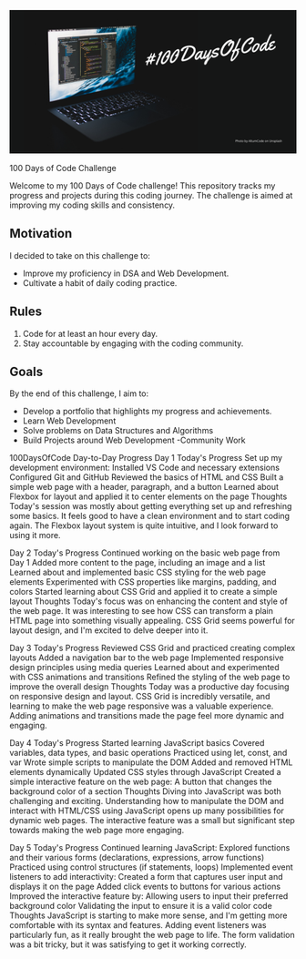 ![ 100-Days-of-Code](https://github.com/VanshikaOmer/100-Days-of-Code/blob/main/%23100DaysOfCode%20-%20Dark%20design.png
)

 100 Days of Code Challenge

Welcome to my 100 Days of Code challenge! This repository tracks my progress and projects during this coding journey. The challenge is aimed at improving my coding skills and consistency.

## Motivation
I decided to take on this challenge to:
- Improve my proficiency in DSA and Web Development.
- Cultivate a habit of daily coding practice.

## Rules
1. Code for at least an hour every day.
4. Stay accountable by engaging with the coding community.

## Goals
By the end of this challenge, I aim to:
- Develop a portfolio that highlights my progress and achievements.
- Learn Web Development
- Solve problems on Data Structures and Algorithms
- Build Projects around Web Development
 -Community Work

100DaysOfCode Day-to-Day Progress
Day 1
Today's Progress
Set up my development environment:
Installed VS Code and necessary extensions
Configured Git and GitHub
Reviewed the basics of HTML and CSS
Built a simple web page with a header, paragraph, and a button
Learned about Flexbox for layout and applied it to center elements on the page
Thoughts
Today's session was mostly about getting everything set up and refreshing some basics. It feels good to have a clean environment and to start coding again. The Flexbox layout system is quite intuitive, and I look forward to using it more.

Day 2
Today's Progress
Continued working on the basic web page from Day 1
Added more content to the page, including an image and a list
Learned about and implemented basic CSS styling for the web page elements
Experimented with CSS properties like margins, padding, and colors
Started learning about CSS Grid and applied it to create a simple layout
Thoughts
Today's focus was on enhancing the content and style of the web page. It was interesting to see how CSS can transform a plain HTML page into something visually appealing. CSS Grid seems powerful for layout design, and I'm excited to delve deeper into it.

Day 3
Today's Progress
Reviewed CSS Grid and practiced creating complex layouts
Added a navigation bar to the web page
Implemented responsive design principles using media queries
Learned about and experimented with CSS animations and transitions
Refined the styling of the web page to improve the overall design
Thoughts
Today was a productive day focusing on responsive design and layout. CSS Grid is incredibly versatile, and learning to make the web page responsive was a valuable experience. Adding animations and transitions made the page feel more dynamic and engaging.

Day 4
Today's Progress
Started learning JavaScript basics
Covered variables, data types, and basic operations
Practiced using let, const, and var
Wrote simple scripts to manipulate the DOM
Added and removed HTML elements dynamically
Updated CSS styles through JavaScript
Created a simple interactive feature on the web page:
A button that changes the background color of a section
Thoughts
Diving into JavaScript was both challenging and exciting. Understanding how to manipulate the DOM and interact with HTML/CSS using JavaScript opens up many possibilities for dynamic web pages. The interactive feature was a small but significant step towards making the web page more engaging.

Day 5
Today's Progress
Continued learning JavaScript:
Explored functions and their various forms (declarations, expressions, arrow functions)
Practiced using control structures (if statements, loops)
Implemented event listeners to add interactivity:
Created a form that captures user input and displays it on the page
Added click events to buttons for various actions
Improved the interactive feature by:
Allowing users to input their preferred background color
Validating the input to ensure it is a valid color code
Thoughts
JavaScript is starting to make more sense, and I'm getting more comfortable with its syntax and features. Adding event listeners was particularly fun, as it really brought the web page to life. The form validation was a bit tricky, but it was satisfying to get it working correctly.

